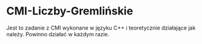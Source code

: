 # CMI-Liczby-Gremlińskie
Jest to zadanie z CMI wykonane w języku C++ i teoretycznie działające jak należy. Powinno działać w każdym razie.
